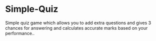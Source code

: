 # Simple-Quiz
Simple quiz game which allows you to add extra questions and gives 3 chances for answering and calculates accurate marks based on your performance..
